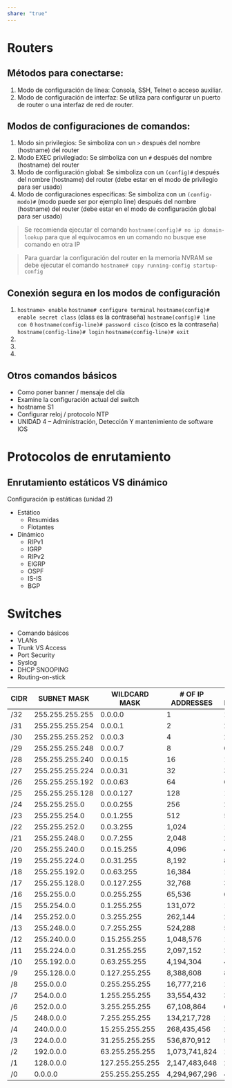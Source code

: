 ```yaml
---
share: "true"
---
```

# Routers
## Métodos para conectarse:

1. Modo de configuración de línea: Consola, SSH, Telnet o acceso auxiliar.
2. Modo de configuración de interfaz: Se utiliza para configurar un puerto de router o una interfaz de red de router.​
## Modos de configuraciones de comandos:

1. Modo sin privilegios: Se simboliza con un `>` después del nombre (hostname) del router
2. Modo EXEC privilegiado: Se simboliza con un `#` después del nombre (hostname) del router
3. Modo de configuración global: Se simboliza con un `(config)#` después del nombre (hostname) del router (debe estar en el modo de privilegio para ser usado)
4. Modo de configuraciones específicas: Se simboliza con un `(config-modo)#` (modo puede ser por ejemplo line) después del nombre (hostname) del router (debe estar en el modo de configuración global para ser usado)

> Se recomienda ejecutar el comando `hostname(config)# no ip domain-lookup` para que al equivocamos en un comando no busque ese comando en otra IP

> Para guardar la configuración del router en la memoria NVRAM se debe ejecutar el comando `hostname# copy running-config startup-config`

## Conexión segura en los modos de configuración
1. `hostname> enable`
   `hostname# configure terminal`
   `hostname(config)# enable secret class`   (class es la contraseña)
   `hostname(config)# line con 0`
   `hostname(config-line)# password cisco`   (cisco es la contraseña)
   `hostname(config-line)# login`
   `hostname(config-line)# exit`
2. 
3. 
4. 
## Otros comandos básicos
* Como poner banner / mensaje del día
* Examine la configuración actual del switch
* hostname S1
* Configurar reloj / protocolo NTP
* UNIDAD 4 – Administración, Detección Y mantenimiento de software IOS
# Protocolos de enrutamiento
## Enrutamiento estáticos VS dinámico
Configuración ip estáticas (unidad 2)
* Estático
  * Resumidas
  * Flotantes
* Dinámico
  * RIPv1
  * IGRP
  * RIPv2
  * EIGRP
  * OSPF
  * IS-IS
  * BGP
# Switches
* Comando básicos
* VLANs
* Trunk VS Access
* Port Security
* Syslog
* DHCP SNOOPING
* Routing-on-stick

| CIDR | SUBNET MASK     | WILDCARD MASK   | # OF IP ADDRESSES | # OF USABLE IP ADDRESSES |     |
| ---- | --------------- | --------------- | ----------------- | ------------------------ | --- |
| /32  | 255.255.255.255 | 0.0.0.0         | 1                 | 1                        |     |
| /31  | 255.255.255.254 | 0.0.0.1         | 2                 | 2*                       |     |
| /30  | 255.255.255.252 | 0.0.0.3         | 4                 | 2                        |     |
| /29  | 255.255.255.248 | 0.0.0.7         | 8                 | 6                        |     |
| /28  | 255.255.255.240 | 0.0.0.15        | 16                | 14                       |     |
| /27  | 255.255.255.224 | 0.0.0.31        | 32                | 30                       |     |
| /26  | 255.255.255.192 | 0.0.0.63        | 64                | 62                       |     |
| /25  | 255.255.255.128 | 0.0.0.127       | 128               | 126                      |     |
| /24  | 255.255.255.0   | 0.0.0.255       | 256               | 254                      |     |
| /23  | 255.255.254.0   | 0.0.1.255       | 512               | 510                      |     |
| /22  | 255.255.252.0   | 0.0.3.255       | 1,024             | 1,022                    |     |
| /21  | 255.255.248.0   | 0.0.7.255       | 2,048             | 2,046                    |     |
| /20  | 255.255.240.0   | 0.0.15.255      | 4,096             | 4,094                    |     |
| /19  | 255.255.224.0   | 0.0.31.255      | 8,192             | 8,190                    |     |
| /18  | 255.255.192.0   | 0.0.63.255      | 16,384            | 16,382                   |     |
| /17  | 255.255.128.0   | 0.0.127.255     | 32,768            | 32,766                   |     |
| /16  | 255.255.0.0     | 0.0.255.255     | 65,536            | 65,534                   |     |
| /15  | 255.254.0.0     | 0.1.255.255     | 131,072           | 131,070                  |     |
| /14  | 255.252.0.0     | 0.3.255.255     | 262,144           | 262,142                  |     |
| /13  | 255.248.0.0     | 0.7.255.255     | 524,288           | 524,286                  |     |
| /12  | 255.240.0.0     | 0.15.255.255    | 1,048,576         | 1,048,574                |     |
| /11  | 255.224.0.0     | 0.31.255.255    | 2,097,152         | 2,097,150                |     |
| /10  | 255.192.0.0     | 0.63.255.255    | 4,194,304         | 4,194,302                |     |
| /9   | 255.128.0.0     | 0.127.255.255   | 8,388,608         | 8,388,606                |     |
| /8   | 255.0.0.0       | 0.255.255.255   | 16,777,216        | 16,777,214               |     |
| /7   | 254.0.0.0       | 1.255.255.255   | 33,554,432        | 33,554,430               |     |
| /6   | 252.0.0.0       | 3.255.255.255   | 67,108,864        | 67,108,862               |     |
| /5   | 248.0.0.0       | 7.255.255.255   | 134,217,728       | 134,217,726              |     |
| /4   | 240.0.0.0       | 15.255.255.255  | 268,435,456       | 268,435,454              |     |
| /3   | 224.0.0.0       | 31.255.255.255  | 536,870,912       | 536,870,910              |     |
| /2   | 192.0.0.0       | 63.255.255.255  | 1,073,741,824     | 1,073,741,822            |     |
| /1   | 128.0.0.0       | 127.255.255.255 | 2,147,483,648     | 2,147,483,646            |     |
| /0   | 0.0.0.0         | 255.255.255.255 | 4,294,967,296     | 4,294,967,294            |     |
